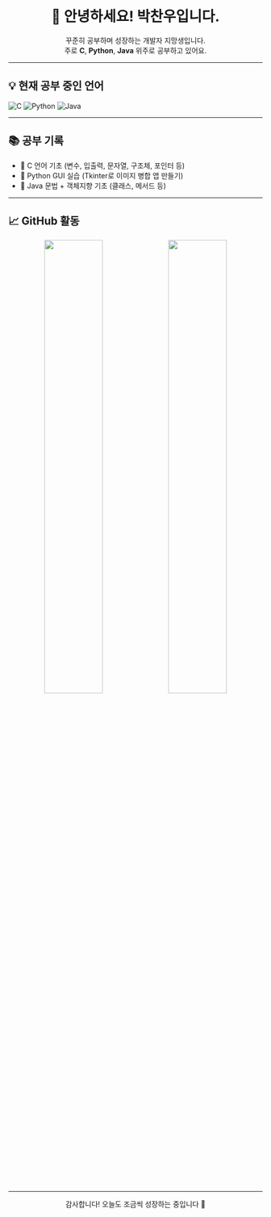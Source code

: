 <h1 align="center">👋 안녕하세요! 박찬우입니다.</h1>

<p align="center">
  꾸준히 공부하며 성장하는 개발자 지망생입니다. <br>
  주로 <strong>C</strong>, <strong>Python</strong>, <strong>Java</strong> 위주로 공부하고 있어요.
</p>

---

## 💡 현재 공부 중인 언어

![C](https://img.shields.io/badge/C-A8B9CC?style=flat-square&logo=c&logoColor=white)
![Python](https://img.shields.io/badge/Python-3776AB?style=flat-square&logo=python&logoColor=white)
![Java](https://img.shields.io/badge/Java-007396?style=flat-square&logo=OpenJDK&logoColor=white)

---

## 📚 공부 기록

- 🔸 C 언어 기초 (변수, 입출력, 문자열, 구조체, 포인터 등)
- 🔸 Python GUI 실습 (Tkinter로 이미지 병합 앱 만들기)
- 🔸 Java 문법 + 객체지향 기초 (클래스, 메서드 등)

---

## 📈 GitHub 활동

<p align="center">
  <img src="https://github-readme-stats.vercel.app/api?username=YOUR_USERNAME&show_icons=true&theme=default" width="48%" />
  <img src="https://github-readme-stats.vercel.app/api/top-langs/?username=YOUR_USERNAME&layout=compact&theme=default" width="48%" />
</p>

---

<p align="center">감사합니다! 오늘도 조금씩 성장하는 중입니다 🌱</p>
